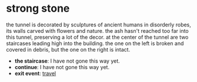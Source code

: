 # strong stone

the tunnel is decorated by sculptures of ancient humans in disorderly robes, its walls carved with flowers and nature. the ash hasn't reached too far into this tunnel, preserving a lot of the decor. at the center of the tunnel are two staircases leading high into the building. the one on the left is broken and covered in debris, but the one on the right is intact.

- **the staircase**: I have not gone this way yet.
- **continue**: I have not gone this way yet.
- **exit event**: [travel](travel-travel.md)
